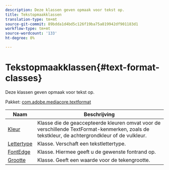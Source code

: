 ```yaml
---
description: Deze klassen geven opmaak voor tekst op.
title: Tekstopmaakklassen
translation-type: tm+mt
source-git-commit: 89bdda1d4bd5c126f19ba75a819942df901183d1
workflow-type: tm+mt
source-wordcount: '133'
ht-degree: 0%

---
```



# Tekstopmaakklassen{#text-format-classes}

Deze klassen geven opmaak voor tekst op.

Pakket: [com.adobe.mediacore.textformat](https://help.adobe.com/en_US/primetime/api/psdk/asdoc-dhls_1.4/com/adobe/mediacore/textformat/package-detail.html)

| Naam | Beschrijving |
|---|---|
| [Kleur](https://help.adobe.com/en_US/primetime/api/psdk/asdoc-dhls_1.4/com/adobe/mediacore/textformat/Color.html) | Klasse die de geaccepteerde kleuren omvat voor de verschillende TextFormat-kenmerken, zoals de tekstkleur, de achtergrondkleur of de vulkleur. |
| [Lettertype](https://help.adobe.com/en_US/primetime/api/psdk/asdoc-dhls_1.4/com/adobe/mediacore/textformat/Font.html) | Klasse. Verschaft een tekstlettertype. |
| [FontEdge](https://help.adobe.com/en_US/primetime/api/psdk/asdoc-dhls_1.4/com/adobe/mediacore/textformat/FontEdge.html) | Klasse. Hiermee geeft u de gewenste fontrand op. |
| [Grootte](https://help.adobe.com/en_US/primetime/api/psdk/asdoc-dhls_1.4/com/adobe/mediacore/textformat/Size.html) | Klasse. Geeft een waarde voor de tekengrootte. |

